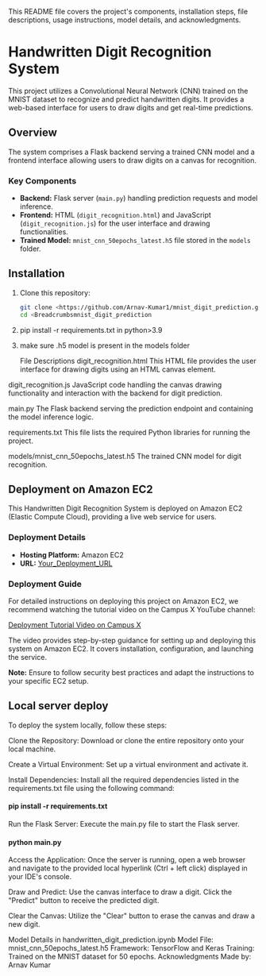 This README file covers the project's components, installation steps, file descriptions, usage instructions, model details, and acknowledgments.

# Handwritten Digit Recognition System

This project utilizes a Convolutional Neural Network (CNN) trained on the MNIST dataset to recognize and predict handwritten digits. It provides a web-based interface for users to draw digits and get real-time predictions.

## Overview

The system comprises a Flask backend serving a trained CNN model and a frontend interface allowing users to draw digits on a canvas for recognition.

### Key Components

- **Backend:** Flask server (`main.py`) handling prediction requests and model inference.
- **Frontend:** HTML (`digit_recognition.html`) and JavaScript (`digit_recognition.js`) for the user interface and drawing functionalities.
- **Trained Model:** `mnist_cnn_50epochs_latest.h5` file stored in the `models` folder.

## Installation

1. Clone this repository:

   ```bash
   git clone <https://github.com/Arnav-Kumar1/mnist_digit_prediction.git>
   cd <Breadcrumbsmnist_digit_prediction
>

2. pip install -r requirements.txt in python>3.9
3. make sure .h5 model is present in the models folder

   File Descriptions
digit_recognition.html
This HTML file provides the user interface for drawing digits using an HTML canvas element.

digit_recognition.js
JavaScript code handling the canvas drawing functionality and interaction with the backend for digit prediction.

main.py
The Flask backend serving the prediction endpoint and containing the model inference logic.

requirements.txt
This file lists the required Python libraries for running the project.

models/mnist_cnn_50epochs_latest.h5
The trained CNN model for digit recognition.


## Deployment on Amazon EC2

This Handwritten Digit Recognition System is deployed on Amazon EC2 (Elastic Compute Cloud), providing a live web service for users.

### Deployment Details

- **Hosting Platform:** Amazon EC2
- **URL:** [Your_Deployment_URL](https:Uurlzs.com/eS5iY) 

### Deployment Guide

For detailed instructions on deploying this project on Amazon EC2, we recommend watching the tutorial video on the Campus X YouTube channel:

[Deployment Tutorial Video on Campus X]([https://youtube.com/campusx](https://www.youtube.com/watch?v=_rwNTY5Mn40))

The video provides step-by-step guidance for setting up and deploying this system on Amazon EC2. It covers installation, configuration, and launching the service.

**Note:** Ensure to follow security best practices and adapt the instructions to your specific EC2 setup.



## Local server deploy  
To deploy the system locally, follow these steps:

Clone the Repository: Download or clone the entire repository onto your local machine.

Create a Virtual Environment: Set up a virtual environment and activate it.

Install Dependencies: Install all the required dependencies listed in the requirements.txt file using the following command:
#### pip install -r requirements.txt

Run the Flask Server: Execute the main.py file to start the Flask server.
#### python main.py

Access the Application: Once the server is running, open a web browser and navigate to the provided local hyperlink (Ctrl + left click) displayed in your IDE's console.

Draw and Predict: Use the canvas interface to draw a digit. Click the "Predict" button to receive the predicted digit.

Clear the Canvas: Utilize the "Clear" button to erase the canvas and draw a new digit.



Model Details in handwritten_digit_prediction.ipynb
Model File: mnist_cnn_50epochs_latest.h5
Framework: TensorFlow and Keras
Training: Trained on the MNIST dataset for 50 epochs.
Acknowledgments
Made by: Arnav Kumar
